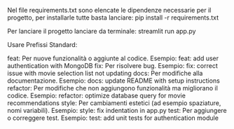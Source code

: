 Nel file requirements.txt sono elencate le dipendenze necessarie per il progetto, per installarle tutte basta lanciare:
pip install -r requirements.txt

Per lanciare il progetto lanciare da terminale:
streamlit run app.py

Usare Prefissi Standard:

feat: Per nuove funzionalità o aggiunte al codice.
    Esempio: feat: add user authentication with MongoDB
fix: Per risolvere bug.
    Esempio: fix: correct issue with movie selection list not updating
docs: Per modifiche alla documentazione.
    Esempio: docs: update README with setup instructions
refactor: Per modifiche che non aggiungono funzionalità ma migliorano il codice.
    Esempio: refactor: optimize database query for movie recommendations
style: Per cambiamenti estetici (ad esempio spaziature, nomi variabili).
    Esempio: style: fix indentation in app.py
test: Per aggiungere o correggere test.
    Esempio: test: add unit tests for authentication module
